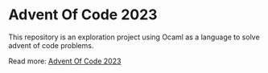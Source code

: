 # Advent Of Code 2023

This repository is an exploration project using Ocaml as a language to solve advent of code problems.

Read more: [Advent Of Code 2023](https://adventofcode.com/2023)

